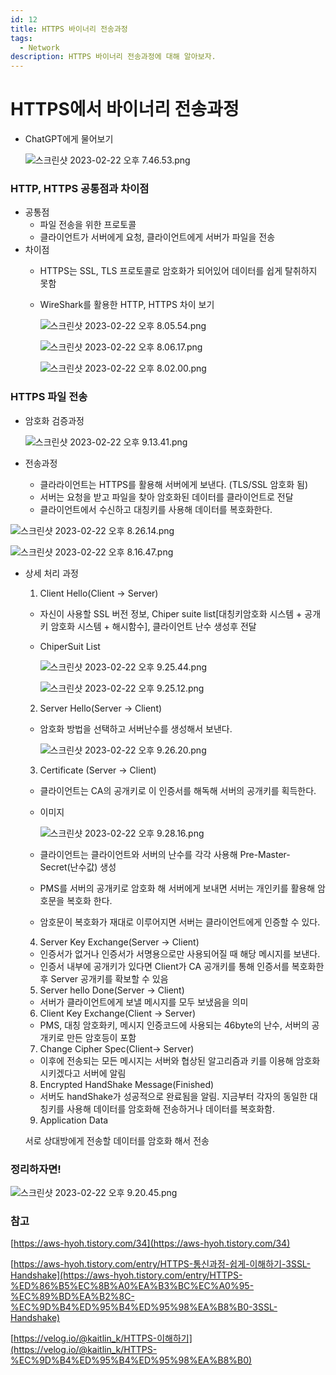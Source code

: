 ```yaml
---
id: 12
title: HTTPS 바이너리 전송과정
tags:
  - Network
description: HTTPS 바이너리 전송과정에 대해 알아보자.
---
```


# HTTPS에서 바이너리 전송과정

- ChatGPT에게 물어보기
    
    ![스크린샷 2023-02-22 오후 7.46.53.png](././HTTPS%E1%84%8B%E1%85%A6%E1%84%89%E1%85%A5%20%E1%84%87%E1%85%A1%E1%84%8B%E1%85%B5%E1%84%82%E1%85%A5%E1%84%85%E1%85%B5%20%E1%84%8C%E1%85%A5%E1%86%AB%E1%84%89%E1%85%A9%E1%86%BC%E1%84%80%E1%85%AA%E1%84%8C%E1%85%A5%E1%86%BC%208ef4feca4f0d409eb2d963e8d416099e/%25E1%2584%2589%25E1%2585%25B3%25E1%2584%258F%25E1%2585%25B3%25E1%2584%2585%25E1%2585%25B5%25E1%2586%25AB%25E1%2584%2589%25E1%2585%25A3%25E1%2586%25BA_2023-02-22_%25E1%2584%258B%25E1%2585%25A9%25E1%2584%2592%25E1%2585%25AE_7.46.53.png)
    

### HTTP, HTTPS 공통점과 차이점

- 공통점
    - 파일 전송을 위한 프로토콜
    - 클라이언트가 서버에게 요청, 클라이언트에게 서버가 파일을 전송
- 차이점
    - HTTPS는 SSL, TLS 프로토콜로 암호화가 되어있어 데이터를 쉽게 탈취하지 못함
    - WireShark를 활용한 HTTP, HTTPS 차이 보기
        
        ![스크린샷 2023-02-22 오후 8.05.54.png](./HTTPS%E1%84%8B%E1%85%A6%E1%84%89%E1%85%A5%20%E1%84%87%E1%85%A1%E1%84%8B%E1%85%B5%E1%84%82%E1%85%A5%E1%84%85%E1%85%B5%20%E1%84%8C%E1%85%A5%E1%86%AB%E1%84%89%E1%85%A9%E1%86%BC%E1%84%80%E1%85%AA%E1%84%8C%E1%85%A5%E1%86%BC%208ef4feca4f0d409eb2d963e8d416099e/%25E1%2584%2589%25E1%2585%25B3%25E1%2584%258F%25E1%2585%25B3%25E1%2584%2585%25E1%2585%25B5%25E1%2586%25AB%25E1%2584%2589%25E1%2585%25A3%25E1%2586%25BA_2023-02-22_%25E1%2584%258B%25E1%2585%25A9%25E1%2584%2592%25E1%2585%25AE_8.05.54.png)
        
        ![스크린샷 2023-02-22 오후 8.06.17.png](./HTTPS%E1%84%8B%E1%85%A6%E1%84%89%E1%85%A5%20%E1%84%87%E1%85%A1%E1%84%8B%E1%85%B5%E1%84%82%E1%85%A5%E1%84%85%E1%85%B5%20%E1%84%8C%E1%85%A5%E1%86%AB%E1%84%89%E1%85%A9%E1%86%BC%E1%84%80%E1%85%AA%E1%84%8C%E1%85%A5%E1%86%BC%208ef4feca4f0d409eb2d963e8d416099e/%25E1%2584%2589%25E1%2585%25B3%25E1%2584%258F%25E1%2585%25B3%25E1%2584%2585%25E1%2585%25B5%25E1%2586%25AB%25E1%2584%2589%25E1%2585%25A3%25E1%2586%25BA_2023-02-22_%25E1%2584%258B%25E1%2585%25A9%25E1%2584%2592%25E1%2585%25AE_8.06.17.png)
        
        ![스크린샷 2023-02-22 오후 8.02.00.png](./HTTPS%E1%84%8B%E1%85%A6%E1%84%89%E1%85%A5%20%E1%84%87%E1%85%A1%E1%84%8B%E1%85%B5%E1%84%82%E1%85%A5%E1%84%85%E1%85%B5%20%E1%84%8C%E1%85%A5%E1%86%AB%E1%84%89%E1%85%A9%E1%86%BC%E1%84%80%E1%85%AA%E1%84%8C%E1%85%A5%E1%86%BC%208ef4feca4f0d409eb2d963e8d416099e/%25E1%2584%2589%25E1%2585%25B3%25E1%2584%258F%25E1%2585%25B3%25E1%2584%2585%25E1%2585%25B5%25E1%2586%25AB%25E1%2584%2589%25E1%2585%25A3%25E1%2586%25BA_2023-02-22_%25E1%2584%258B%25E1%2585%25A9%25E1%2584%2592%25E1%2585%25AE_8.02.00.png)
        

### HTTPS 파일 전송

- 암호화 검증과정
    
    ![스크린샷 2023-02-22 오후 9.13.41.png](./HTTPS%E1%84%8B%E1%85%A6%E1%84%89%E1%85%A5%20%E1%84%87%E1%85%A1%E1%84%8B%E1%85%B5%E1%84%82%E1%85%A5%E1%84%85%E1%85%B5%20%E1%84%8C%E1%85%A5%E1%86%AB%E1%84%89%E1%85%A9%E1%86%BC%E1%84%80%E1%85%AA%E1%84%8C%E1%85%A5%E1%86%BC%208ef4feca4f0d409eb2d963e8d416099e/%25E1%2584%2589%25E1%2585%25B3%25E1%2584%258F%25E1%2585%25B3%25E1%2584%2585%25E1%2585%25B5%25E1%2586%25AB%25E1%2584%2589%25E1%2585%25A3%25E1%2586%25BA_2023-02-22_%25E1%2584%258B%25E1%2585%25A9%25E1%2584%2592%25E1%2585%25AE_9.13.41.png)
    
- 전송과정
    - 클라라이언트는 HTTPS를 활용해 서버에게 보낸다. (TLS/SSL 암호화 됨)
    - 서버는 요청을 받고 파일을 찾아 암호화된 데이터를 클라이언트로 전달
    - 클라이언트에서 수신하고 대칭키를 사용해 데이터를 복호화한다.

![스크린샷 2023-02-22 오후 8.26.14.png](./HTTPS%E1%84%8B%E1%85%A6%E1%84%89%E1%85%A5%20%E1%84%87%E1%85%A1%E1%84%8B%E1%85%B5%E1%84%82%E1%85%A5%E1%84%85%E1%85%B5%20%E1%84%8C%E1%85%A5%E1%86%AB%E1%84%89%E1%85%A9%E1%86%BC%E1%84%80%E1%85%AA%E1%84%8C%E1%85%A5%E1%86%BC%208ef4feca4f0d409eb2d963e8d416099e/%25E1%2584%2589%25E1%2585%25B3%25E1%2584%258F%25E1%2585%25B3%25E1%2584%2585%25E1%2585%25B5%25E1%2586%25AB%25E1%2584%2589%25E1%2585%25A3%25E1%2586%25BA_2023-02-22_%25E1%2584%258B%25E1%2585%25A9%25E1%2584%2592%25E1%2585%25AE_8.26.14.png)

![스크린샷 2023-02-22 오후 8.16.47.png](./HTTPS%E1%84%8B%E1%85%A6%E1%84%89%E1%85%A5%20%E1%84%87%E1%85%A1%E1%84%8B%E1%85%B5%E1%84%82%E1%85%A5%E1%84%85%E1%85%B5%20%E1%84%8C%E1%85%A5%E1%86%AB%E1%84%89%E1%85%A9%E1%86%BC%E1%84%80%E1%85%AA%E1%84%8C%E1%85%A5%E1%86%BC%208ef4feca4f0d409eb2d963e8d416099e/%25E1%2584%2589%25E1%2585%25B3%25E1%2584%258F%25E1%2585%25B3%25E1%2584%2585%25E1%2585%25B5%25E1%2586%25AB%25E1%2584%2589%25E1%2585%25A3%25E1%2586%25BA_2023-02-22_%25E1%2584%258B%25E1%2585%25A9%25E1%2584%2592%25E1%2585%25AE_8.16.47.png)

- 상세 처리 과정
    
    1) Client Hello(Client → Server)
    
    - 자신이 사용할 SSL 버전 정보, Chiper suite list[대칭키암호화 시스템 + 공개키 암호화 시스템 + 해시함수], 클라이언트 난수 생성후 전달
    - ChiperSuit List
        
        ![스크린샷 2023-02-22 오후 9.25.44.png](./HTTPS%E1%84%8B%E1%85%A6%E1%84%89%E1%85%A5%20%E1%84%87%E1%85%A1%E1%84%8B%E1%85%B5%E1%84%82%E1%85%A5%E1%84%85%E1%85%B5%20%E1%84%8C%E1%85%A5%E1%86%AB%E1%84%89%E1%85%A9%E1%86%BC%E1%84%80%E1%85%AA%E1%84%8C%E1%85%A5%E1%86%BC%208ef4feca4f0d409eb2d963e8d416099e/%25E1%2584%2589%25E1%2585%25B3%25E1%2584%258F%25E1%2585%25B3%25E1%2584%2585%25E1%2585%25B5%25E1%2586%25AB%25E1%2584%2589%25E1%2585%25A3%25E1%2586%25BA_2023-02-22_%25E1%2584%258B%25E1%2585%25A9%25E1%2584%2592%25E1%2585%25AE_9.25.44.png)
        
        ![스크린샷 2023-02-22 오후 9.25.12.png](./HTTPS%E1%84%8B%E1%85%A6%E1%84%89%E1%85%A5%20%E1%84%87%E1%85%A1%E1%84%8B%E1%85%B5%E1%84%82%E1%85%A5%E1%84%85%E1%85%B5%20%E1%84%8C%E1%85%A5%E1%86%AB%E1%84%89%E1%85%A9%E1%86%BC%E1%84%80%E1%85%AA%E1%84%8C%E1%85%A5%E1%86%BC%208ef4feca4f0d409eb2d963e8d416099e/%25E1%2584%2589%25E1%2585%25B3%25E1%2584%258F%25E1%2585%25B3%25E1%2584%2585%25E1%2585%25B5%25E1%2586%25AB%25E1%2584%2589%25E1%2585%25A3%25E1%2586%25BA_2023-02-22_%25E1%2584%258B%25E1%2585%25A9%25E1%2584%2592%25E1%2585%25AE_9.25.12.png)
        
    
    2) Server Hello(Server → Client)
    
    - 암호화 방법을 선택하고 서버난수를 생성해서 보낸다.
        
        ![스크린샷 2023-02-22 오후 9.26.20.png](./HTTPS%E1%84%8B%E1%85%A6%E1%84%89%E1%85%A5%20%E1%84%87%E1%85%A1%E1%84%8B%E1%85%B5%E1%84%82%E1%85%A5%E1%84%85%E1%85%B5%20%E1%84%8C%E1%85%A5%E1%86%AB%E1%84%89%E1%85%A9%E1%86%BC%E1%84%80%E1%85%AA%E1%84%8C%E1%85%A5%E1%86%BC%208ef4feca4f0d409eb2d963e8d416099e/%25E1%2584%2589%25E1%2585%25B3%25E1%2584%258F%25E1%2585%25B3%25E1%2584%2585%25E1%2585%25B5%25E1%2586%25AB%25E1%2584%2589%25E1%2585%25A3%25E1%2586%25BA_2023-02-22_%25E1%2584%258B%25E1%2585%25A9%25E1%2584%2592%25E1%2585%25AE_9.26.20.png)
        
    
    3) Certificate (Server → Client)
    
    - 클라이언트는 CA의 공개키로 이 인증서를 해독해 서버의 공개키를 획득한다.
    - 이미지
        
        ![스크린샷 2023-02-22 오후 9.28.16.png](./HTTPS%E1%84%8B%E1%85%A6%E1%84%89%E1%85%A5%20%E1%84%87%E1%85%A1%E1%84%8B%E1%85%B5%E1%84%82%E1%85%A5%E1%84%85%E1%85%B5%20%E1%84%8C%E1%85%A5%E1%86%AB%E1%84%89%E1%85%A9%E1%86%BC%E1%84%80%E1%85%AA%E1%84%8C%E1%85%A5%E1%86%BC%208ef4feca4f0d409eb2d963e8d416099e/%25E1%2584%2589%25E1%2585%25B3%25E1%2584%258F%25E1%2585%25B3%25E1%2584%2585%25E1%2585%25B5%25E1%2586%25AB%25E1%2584%2589%25E1%2585%25A3%25E1%2586%25BA_2023-02-22_%25E1%2584%258B%25E1%2585%25A9%25E1%2584%2592%25E1%2585%25AE_9.28.16.png)
        
    - 클라이언트는 클라이언트와 서버의 난수를 각각 사용해 Pre-Master-Secret(난수값) 생성
    - PMS를 서버의 공개키로 암호화 해 서버에게 보내면 서버는 개인키를 활용해 암호문을 복호화 한다.
    - 암호문이 복호화가 재대로 이루어지면 서버는 클라이언트에게 인증할 수 있다.
    
    4) Server Key Exchange(Server → Client)
    
    - 인증서가 없거나 인증서가 서명용으로만 사용되어질 때 해당 메시지를 보낸다.
    - 인증서 내부에 공개키가 있다면 Client가 CA 공개키를 통해 인증서를 복호화한 후 Server 공개키를 확보할 수 있음
    
    5) Server hello Done(Server → Client)
    
    - 서버가 클라이언트에게 보낼 메시지를 모두 보냈음을 의미
    
    6) Client Key Exchange(Client → Server)
    
    - PMS, 대칭 암호화키, 메시지 인증코드에 사용되는 46byte의 난수, 서버의 공개키로 만든 암호등이 포함
    
    7) Change Cipher Spec(Client→ Server)
    
    - 이후에 전송되는 모든 메시지는 서버와 협상된 알고리즘과 키를 이용해 암호화 시키겠다고 서버에 알림
    
    8) Encrypted HandShake Message(Finished)
    
    - 서버도 handShake가 성공적으로 완료됨을 알림. 지금부터 각자의 동일한 대칭키를 사용해 데이터를 암호화해 전송하거나 데이터를 복호화함.
    
    9) Application Data
    
    서로 상대방에게 전송할 데이터를 암호화 해서 전송
    

### 정리하자면!

![스크린샷 2023-02-22 오후 9.20.45.png](./HTTPS%E1%84%8B%E1%85%A6%E1%84%89%E1%85%A5%20%E1%84%87%E1%85%A1%E1%84%8B%E1%85%B5%E1%84%82%E1%85%A5%E1%84%85%E1%85%B5%20%E1%84%8C%E1%85%A5%E1%86%AB%E1%84%89%E1%85%A9%E1%86%BC%E1%84%80%E1%85%AA%E1%84%8C%E1%85%A5%E1%86%BC%208ef4feca4f0d409eb2d963e8d416099e/%25E1%2584%2589%25E1%2585%25B3%25E1%2584%258F%25E1%2585%25B3%25E1%2584%2585%25E1%2585%25B5%25E1%2586%25AB%25E1%2584%2589%25E1%2585%25A3%25E1%2586%25BA_2023-02-22_%25E1%2584%258B%25E1%2585%25A9%25E1%2584%2592%25E1%2585%25AE_9.20.45.png)

### 참고

[https://aws-hyoh.tistory.com/34](https://aws-hyoh.tistory.com/34)

[https://aws-hyoh.tistory.com/entry/HTTPS-통신과정-쉽게-이해하기-3SSL-Handshake](https://aws-hyoh.tistory.com/entry/HTTPS-%ED%86%B5%EC%8B%A0%EA%B3%BC%EC%A0%95-%EC%89%BD%EA%B2%8C-%EC%9D%B4%ED%95%B4%ED%95%98%EA%B8%B0-3SSL-Handshake)

[https://velog.io/@kaitlin_k/HTTPS-이해하기](https://velog.io/@kaitlin_k/HTTPS-%EC%9D%B4%ED%95%B4%ED%95%98%EA%B8%B0)